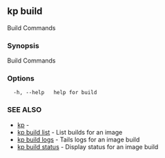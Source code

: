 ## kp build

Build Commands

### Synopsis

Build Commands

### Options

```
  -h, --help   help for build
```

### SEE ALSO

* [kp](kp.md)	 - 
* [kp build list](kp_build_list.md)	 - List builds for an image
* [kp build logs](kp_build_logs.md)	 - Tails logs for an image build
* [kp build status](kp_build_status.md)	 - Display status for an image build

